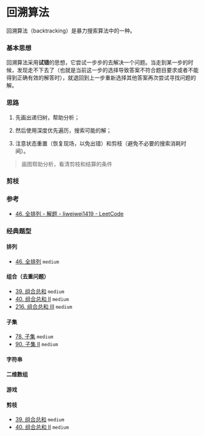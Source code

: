 # 回溯算法

回溯算法（backtracking）是暴力搜索算法中的一种。


### 基本思想

回溯算法采用**试错**的思想，它尝试一步步的去解决一个问题。当走到某一步的时候，发现走不下去了（也就是当前这一步的选择导致答案不符合题目要求或者不能得到正确有效的解答时），就退回到上一步重新选择其他答案再次尝试寻找问题的解。


### 思路

1. 先画出递归树，帮助分析；

2. 然后使用深度优先遍历，搜索可能的解；

3. 注意状态重置（恢复现场，以免出错）和剪枝（避免不必要的搜索消耗时间）。

> 画图帮助分析，看清剪枝和结算的条件


### 剪枝



### 参考

- [46. 全排列 - 解题 - liweiwei1419 - LeetCode](https://leetcode-cn.com/problems/permutations/solution/hui-su-suan-fa-python-dai-ma-java-dai-ma-by-liweiw/)


### 经典题型

#### 排列
- [46. 全排列](https://leetcode-cn.com/problems/permutations/) `medium`

#### 组合（去重问题）
- [39. 组合总和](https://leetcode-cn.com/problems/combination-sum/) `medium`
- [40. 组合总和 II](https://leetcode-cn.com/problems/combination-sum-ii/) `medium`
- [216. 组合总和 III](https://leetcode-cn.com/problems/combination-sum-iii/) `medium`

#### 子集
- [78. 子集](https://leetcode-cn.com/problems/subsets/) `medium`
- [90. 子集 II](https://leetcode-cn.com/problems/subsets-ii/) `medium`

#### 字符串

#### 二维数组

#### 游戏

#### 剪枝
- [39. 组合总和](https://leetcode-cn.com/problems/combination-sum/) `medium`
- [40. 组合总和 II](https://leetcode-cn.com/problems/combination-sum-ii/) `medium`
